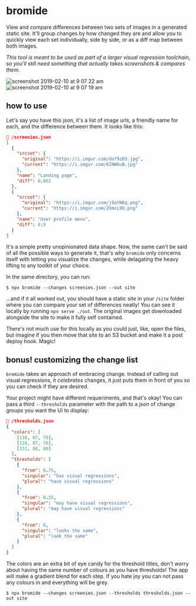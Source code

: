 # bromide

View and compare differences between two sets of images in a generated static site. It'll group changes by how changed they are and allow you to quickly view each set individually, side by side, or as a diff map between both images.

_This tool is meant to be used as part of a larger visual regression toolchain, so you'll still need something that actually takes screenshots & compares them._

<img alt="screenshot 2019-02-10 at 9 07 22 am" src="https://user-images.githubusercontent.com/11539094/52532007-0e107200-2d16-11e9-9096-b0b148b68ceb.png">
<img alt="screenshot 2019-02-10 at 9 07 19 am" src="https://user-images.githubusercontent.com/11539094/52532009-1072cc00-2d16-11e9-8e6c-3f8ef794b2ad.png">

## how to use

Let's say you have this json, it's a list of image urls, a friendly name for each, and the difference between them. It looks like this:

```json
📄 /screenies.json
[
  {
    "srcset": {
      "original": "https://i.imgur.com/do79zD3.jpg",
      "current": "https://i.imgur.com/6INW6uB.jpg"
    },
    "name": "Landing page",
    "diff": 0.862
  },
  {
    "srcset": {
      "original": "https://i.imgur.com/j0aYNKq.png",
      "current": "https://i.imgur.com/ZXmcL9U.png"
    },
    "name": "User profile menu",
    "diff": 0.9
  }
]
```

It's a simple pretty unopinionated data shape. Now, the same can't be said of all the possible ways to generate it, that's why `bromide` only concerns itself with letting you visualize the changes, while delagating the heavy lifting to any toolkit of your choice.

In the same directory, you can run:

```
$ npx bromide --changes screenies.json --out site
```

...and if it all worked out, you should have a static site in your `/site` folder where you can compare your set of differences neatly! You can see it locally by running `npx serve ./out`. The original images get downloaded alongside the site to make it fully self contained.

There's not much use for this locally as you could just, like, open the files, but imagine if you then move that site to an S3 bucket and make it a post deploy hook. Magic!

## bonus! customizing the change list

`bromide` takes an approach of embracing change. Instead of calling out visual regressions, it _celebrates_ changes, it just puts them in front of you so you can check if they are desired.

Your project might have different requeriments, and that's okay! You can pass a third `--thresholds` parameter with the path to a json of change groups you want the UI to display:

```json
📄 /thresholds.json
{
  "colors": [
    [138, 87, 78],
    [216, 87, 78],
    [331, 88, 80]
  ],
  "thresholds": [
    {
      "from": 0.75,
      "singular": "has visual regressions",
      "plural": "have visual regressions"
    },
    {
      "from": 0.25,
      "singular": "may have visual regressions",
      "plural": "may have visual regressions"
    },
    {
      "from": 0,
      "singular": "looks the same",
      "plural": "look the same"
    }
  ]
}
```

The colors are an extra bit of eye candy for the threshold titles, don't worry about having the same number of colours as you have thresholds! The app will make a gradient blend for each step. If you hate joy you can not pass any colours in and everything will be grey.

```
$ npx bromide --changes screenies.json --thresholds thresholds.json --out site
```
